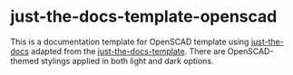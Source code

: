 # just-the-docs-template-openscad

This is a documentation template for OpenSCAD template using [just-the-docs](https://github.com/just-the-docs/just-the-docs) adapted from the [just-the-docs-template](https://github.com/just-the-docs/just-the-docs-template). There are OpenSCAD-themed stylings applied in both light and dark options.
